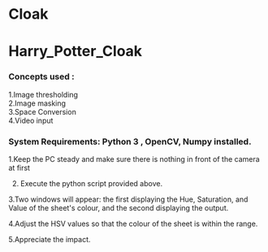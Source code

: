 # Cloak

# Harry_Potter_Cloak

### Concepts used :
1.Image thresholding</br>
2.Image masking</br>
3.Space Conversion</br>
4.Video input</br>

### System Requirements: Python 3 , OpenCV, Numpy installed.

1.Keep the PC steady and make sure there is nothing in front of the camera at first
  
2. Execute the python script provided above.

3.Two windows will appear: the first displaying the Hue, Saturation, and Value of the sheet's colour, and the second displaying the output.

4.Adjust the HSV values so that the colour of the sheet is within the range.

5.Appreciate the impact.
